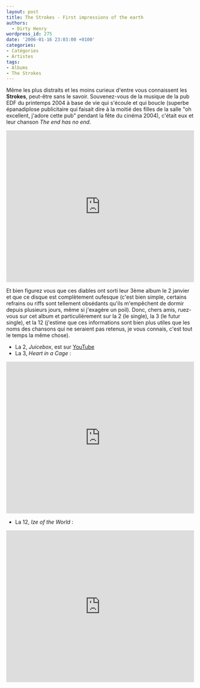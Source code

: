 ```yaml
---
layout: post
title: The Strokes - First impressions of the earth
authors:
  - Dirty Henry
wordpress_id: 275
date: '2006-01-16 23:03:00 +0100'
categories:
- Catégories
- Artistes
tags:
- Albums
- The Strokes
---
```

Même les plus distraits et les moins curieux d'entre vous connaissent les __Strokes__, peut-être sans le savoir. Souvenez-vous de la musique de la pub EDF du printemps 2004 à base de vie qui s'écoule et qui boucle (superbe épanadiplose publicitaire qui faisait dire à la moitié des filles de la salle "oh excellent, j'adore cette pub" pendant la fête du cinéma 2004), c'était eux et leur chanson *The end has no end*.

<iframe title="YouTube video player" width="500" height="405" src="http://www.youtube.com/embed/pIfyuDTWv64?rel=0" frameborder="0" allowfullscreen></iframe>

Et bien figurez vous que ces diables ont sorti leur 3ème album le 2 janvier et que ce disque est complètement oufesque (c'est bien simple, certains refrains ou riffs sont tellement obsédants qu'ils m'empêchent de dormir depuis plusieurs jours, même si j'exagère un poil). Donc, chers amis, ruez-vous sur cet album et particulièrement sur la 2 (le single), la 3 (le futur single), et la 12 (j'estime que ces informations sont bien plus utiles que les noms des chansons qui ne seraient pas retenus, je vous connais, c'est tout le temps la même chose).

- La 2, *Juicebox*, est sur [YouTube](http://www.youtube.com/watch?v=SPVso-oeOiQ)
- La 3, *Heart in a Cage* :

<iframe title="YouTube video player" width="500" height="405" src="http://www.youtube.com/embed/0Lg1W_Y72xE?rel=0" frameborder="0" allowfullscreen></iframe>

- La 12, *Ize of the World* : 

<iframe title="YouTube video player" width="500" height="405" src="http://www.youtube.com/embed/Bh1YGr5g_Es?rel=0" frameborder="0" allowfullscreen></iframe>

